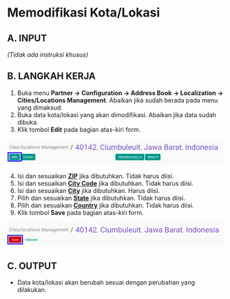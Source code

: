# Memodifikasi Kota/Lokasi

## A. INPUT

*(Tidak ada instruksi khusus)*

## B. LANGKAH KERJA

1. Buka menu **Partner -> Configuration -> Address Book -> Localization -> Cities/Locations Management**. Abaikan jika sudah berada pada menu yang dimaksud.
2. Buka data kota/lokasi yang akan dimodifikasi. Abaikan jika data sudah dibuka.
3. Klik tombol **Edit** pada bagian atas-kiri form.

![](../../../img/kota/tombol-edit.png)

4. Isi dan sesuaikan **[ZIP](./penjelasan.md#field-name)** jika dibutuhkan. Tidak harus diisi.
5. Isi dan sesuaikan **[City Code](./penjelasan.md#field-code)** jika dibutuhkan. Tidak harus diisi.
6. Isi dan sesuaikan **[City](./penjelasan.md#field-city)** jika dibutuhkan. Harus diisi.
7. Pilih dan sesuaikan **[State](./penjelasan.md#field-state-id)** jika dibutuhkan. Tidak harus diisi.
8. Pilih dan sesuaikan **[Country](./penjelasan.md#field-country-id)** jika dibutuhkan. Tidak harus diisi.
9. Klik tombol **Save** pada bagian atas-kiri form.

![](../../../img/kota/tombol-simpan-modifikasi.png)

## C. OUTPUT

* Data kota/lokasi akan berubah sesuai dengan perubahan yang dilakukan.
